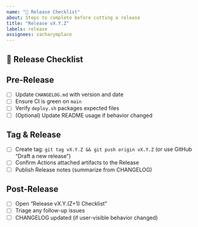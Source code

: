 ```yaml
---
name: "🚀 Release Checklist"
about: Steps to complete before cutting a release
title: "Release vX.Y.Z"
labels: release
assignees: zacharymplace
---
```


## 🚀 Release Checklist

## Pre-Release
- [ ] Update `CHANGELOG.md` with version and date
- [ ] Ensure CI is green on `main`
- [ ] Verify `deploy.sh` packages expected files
- [ ] (Optional) Update README usage if behavior changed

## Tag & Release
- [ ] Create tag: `git tag vX.Y.Z && git push origin vX.Y.Z` (or use GitHub “Draft a new release”)
- [ ] Confirm Actions attached artifacts to the Release
- [ ] Publish Release notes (summarize from CHANGELOG)

## Post-Release
- [ ] Open “Release vX.Y.(Z+1) Checklist”
- [ ] Triage any follow-up issues
- [ ] CHANGELOG updated (if user-visible behavior changed)
